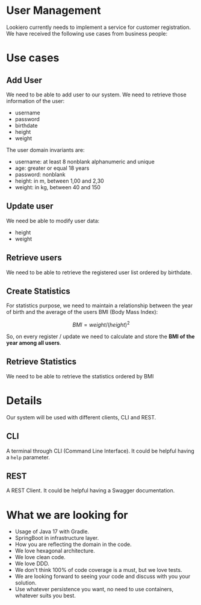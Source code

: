 User Management
========================

Lookiero currently needs to implement a service for customer registration. We have received the following use cases
from business people:

# Use cases

## Add User

We need to be able to add user to our system. We need to retrieve those information of the user:
* username
* password
* birthdate
* height
* weight

The user domain invariants are:
* username: at least 8 nonblank alphanumeric and unique
* age: greater or equal 18 years
* password: nonblank
* height: in m, between 1,00 and 2,30
* weight: in kg, between 40 and 150

## Update user
We need be able to modify user data:
* height
* weight

## Retrieve users
We need to be able to retrieve the registered user list ordered by birthdate.

## Create Statistics
For statistics purpose, we need to maintain a relationship between the year of birth and the average of the users
BMI (Body Mass Index):

```math
BMI = weight / (height)^2
```

So, on every register / update we need to calculate and store the **BMI of the year among all users**.

## Retrieve Statistics
We need to be able to retrieve the statistics ordered by BMI


# Details
Our system will be used with different clients, CLI and REST.

## CLI
A terminal through CLI (Command Line Interface).
It could be helpful having a `help` parameter.

## REST
A REST Client.
It could be helpful having a Swagger documentation.

# What we are looking for

* Usage of Java 17 with Gradle.
* SpringBoot in infrastructure layer.
* How you are reflecting the domain in the code.
* We love hexagonal architecture.
* We love clean code.
* We love DDD.
* We don't think 100% of code coverage is a must, but we love tests.
* We are looking forward to seeing your code and discuss with you your solution.
* Use whatever persistence you want, no need to use containers, whatever suits you best.

